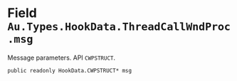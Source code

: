 # Field `Au.Types.HookData.ThreadCallWndProc.msg`

Message parameters. API `CWPSTRUCT`.

```
public readonly HookData.CWPSTRUCT* msg
```